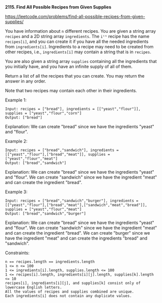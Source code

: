 **2115. Find All Possible Recipes from Given Supplies**

https://leetcode.com/problems/find-all-possible-recipes-from-given-supplies/

You have information about `n` different recipes. You are given a string array `recipes` and a 2D string array `ingredients`. The `iᵗʰ` recipe has the name `recipes[i]`, and you can create it if you have all the needed ingredients from `ingredients[i]`. Ingredients to a recipe may need to be created from other recipes, i.e., `ingredients[i]` may contain a string that is in `recipes`.

You are also given a string array `supplies` containing all the ingredients that you initially have, and you have an infinite supply of all of them.

Return a list of all the recipes that you can create. You may return the answer in any order.

Note that two recipes may contain each other in their ingredients.

Example 1:

    Input: recipes = ["bread"], ingredients = [["yeast","flour"]], supplies = ["yeast","flour","corn"]
    Output: ["bread"]

Explanation:
We can create "bread" since we have the ingredients "yeast" and "flour".

Example 2:

    Input: recipes = ["bread","sandwich"], ingredients = [["yeast","flour"],["bread","meat"]], supplies = ["yeast","flour","meat"]
    Output: ["bread","sandwich"]

Explanation:
We can create "bread" since we have the ingredients "yeast" and "flour".
We can create "sandwich" since we have the ingredient "meat" and can create the ingredient "bread".

Example 3:

    Input: recipes = ["bread","sandwich","burger"], ingredients = [["yeast","flour"],["bread","meat"],["sandwich","meat","bread"]], supplies = ["yeast","flour","meat"]
    Output: ["bread","sandwich","burger"]

Explanation:
We can create "bread" since we have the ingredients "yeast" and "flour".
We can create "sandwich" since we have the ingredient "meat" and can create the ingredient "bread".
We can create "burger" since we have the ingredient "meat" and can create the ingredients "bread" and "sandwich".

Constraints:

    n == recipes.length == ingredients.length
    1 <= n <= 100
    1 <= ingredients[i].length, supplies.length <= 100
    1 <= recipes[i].length, ingredients[i][j].length, supplies[k].length <= 10
    recipes[i], ingredients[i][j], and supplies[k] consist only of lowercase English letters.
    All the values of recipes and supplies combined are unique.
    Each ingredients[i] does not contain any duplicate values.
